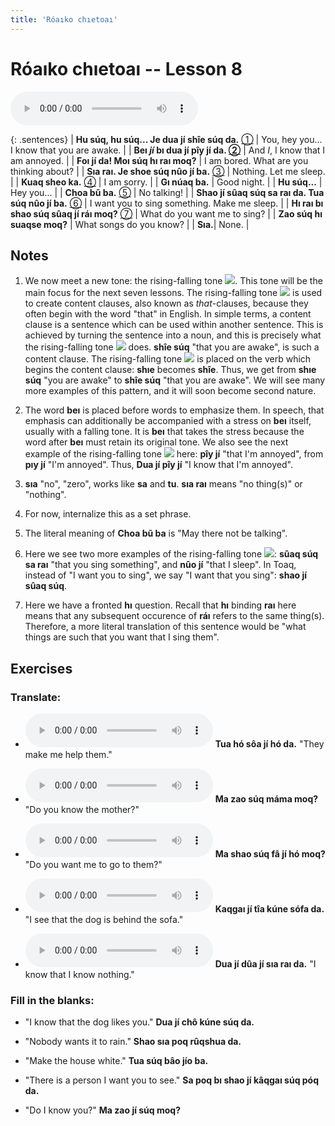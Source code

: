 ```yaml
---
title: 'Róaıko chıetoaı'
---
```

# **Róaıko chıetoaı** -- Lesson 8

<audio id="mainaudio" controls src="lesson.mp3"></audio>

{: .sentences}
| **Hu súq, hu súq... Je dua jí shîe súq da.** [①](#fn-1)     | You, hey you... I know that you are awake. |
| **Beı *jí* bı dua jí pîy jí da. [②](#fn-2)** | And *I*, I know that I am annoyed. |
| **Foı jí da! Moı súq hı raı moq?** | I am bored. What are you thinking about? |
| **Sıa raı. Je shoe súq nûo jí ba.** [③](#fn-3) | Nothing. Let me sleep. |
| **Kuaq sheo ka.** [④](#fn-4) | I am sorry. |
| **Gı núaq ba.** | Good night. |
| **Hu súq...** | Hey you... |
| **Choa bũ ba.** [⑤](#fn-5) | No talking! |
| **Shao jí sûaq súq sa raı da. Tua súq nûo jí ba.** [⑥](#fn-6) | I want you to sing something. Make me sleep. |
| **Hı raı bı shao súq sûaq jí ráı moq?** [⑦](#fn-7) | What do you want me to sing? |
| **Zao súq hı suaqse moq?** | What songs do you know? |
| **Sıa.**| None. |

## Notes

1. <a name="fn-1" /> We now meet a new tone: the rising-falling tone ![](../tones/t5.png). This tone will be the main focus for the next seven lessons. The rising-falling tone ![](../tones/t5.png) is used to create content clauses, also known as *that*-clauses, because they often begin with the word "that" in English. In simple terms, a content clause is a sentence which can be used within another sentence. This is achieved by turning the sentence into a noun, and this is precisely what the rising-falling tone ![](../tones/t5.png) does. **shîe súq** "that you are awake", is such a content clause. The rising-falling tone ![](../tones/t5.png) is placed on the verb which begins the content clause: **shıe** becomes **shîe**. Thus, we get from **shıe súq** "you are awake" to **shîe súq** "that you are awake". We will see many more examples of this pattern, and it will soon become second nature.

2. <a name="fn-2" /> The word **beı** is placed before words to emphasize them. In speech, that emphasis can additionally be accompanied with a stress on **beı** itself, usually with a falling tone. It is **beı** that takes the stress because the word after **beı** must retain its original tone. We also see the next example of the rising-falling tone ![](../tones/t5.png) here:  **pîy jí** "that I'm annoyed", from **pıy jí** "I'm annoyed". Thus, **Dua jí pîy jí** "I know that I'm annoyed".

3. <a name="fn-3" /> **sıa** "no", "zero", works like **sa** and **tu**. **sıa raı** means "no thing(s)" or "nothing".

4. <a name="fn-4" /> For now, internalize this as a set phrase.

5. <a name="fn-5" /> The literal meaning of **Choa bũ ba** is "May there not be talking".

6. <a name="fn-6" /> Here we see two more examples of the rising-falling tone ![](../tones/t5.png): **sûaq súq sa raı** "that you sing something", and **nûo jí** "that I sleep". In Toaq, instead of "I want you to sing", we say "I want that you sing": **shao jí sûaq súq**.

7. <a name="fn-7" /> Here we have a fronted **hı** question. Recall that **hı** binding **raı** here means that any subsequent occurence of **ráı** refers to the same thing(s). Therefore, a more literal translation of this sentence would be "what things are such that you want that I sing them".

## Exercises

### Translate:

- <audio controls src="ex1.mp3"></audio>
  **Tua hó sôa jí hó da.**
  <span class="spoiler" tabindex=0>"They make me help them."</span>

- <audio controls src="ex2.mp3"></audio>
  **Ma zao súq máma moq?**
  <span class="spoiler" tabindex=0>"Do you know the mother?"</span>

- <audio controls src="ex3.mp3"></audio>
  **Ma shao súq fâ jí hó moq?**
  <span class="spoiler" tabindex=0>"Do you want me to go to them?"</span>

- <audio controls src="ex4.mp3"></audio>
  **Kaqgaı jí tîa kúne sófa da.**
  <span class="spoiler" tabindex=0>"I see that the dog is behind the sofa."</span>

- <audio controls src="ex5.mp3"></audio>
  **Dua jí dûa jí sıa raı da.**
  <span class="spoiler" tabindex=0>"I know that I know nothing."</span>

### Fill in the blanks:

- "I know that the dog likes you."
  **<span class="spoiler" tabindex=0>Dua</span> jí <span class="spoiler" tabindex=0>chô</span> kúne súq da.**

- "Nobody wants it to rain."
  **Shao <span class="spoiler" tabindex=0>sıa</span> poq <span class="spoiler" tabindex=0>rûqshua</span> da.**

- "Make the house white."
  **Tua súq <span class="spoiler" tabindex=0>bâo</span> jío ba.**

- "There is a person I want you to see."
  **Sa <span class="spoiler" tabindex=0>poq</span> bı <span class="spoiler" tabindex=0>shao</span> jí kâqgaı súq <span class="spoiler" tabindex=0>póq</span> da.**

- "Do I know you?"
  **Ma <span class="spoiler" tabindex=0>zao</span> jí <span class="spoiler" tabindex=0>súq</span> moq?**
